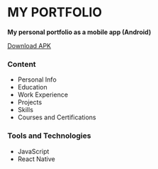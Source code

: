 # MY PORTFOLIO

**My personal portfolio as a mobile app (Android)**

[Download APK](https://drive.google.com/file/d/1GqFREYhySStokhfPTAZYG7LyTlcRyPEA/view?usp=sharing)

### Content
- Personal Info
- Education
- Work Experience
- Projects
- Skills
- Courses and Certifications

### Tools and Technologies
- JavaScript
- React Native
